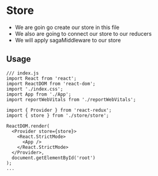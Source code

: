 # Store

- We are goin go create our store in this file
- We also are going to connect our store to our reducers
- We will apply sagaMiddleware to our store

## Usage

```
/// index.js
import React from 'react';
import ReactDOM from 'react-dom';
import './index.css';
import App from './App';
import reportWebVitals from './reportWebVitals';

import { Provider } from 'react-redux';
import { store } from './store/store';

ReactDOM.render(
  <Provider store={store}>
    <React.StrictMode>
      <App />
    </React.StrictMode>
  </Provider>,
  document.getElementById('root')
);
...
```

